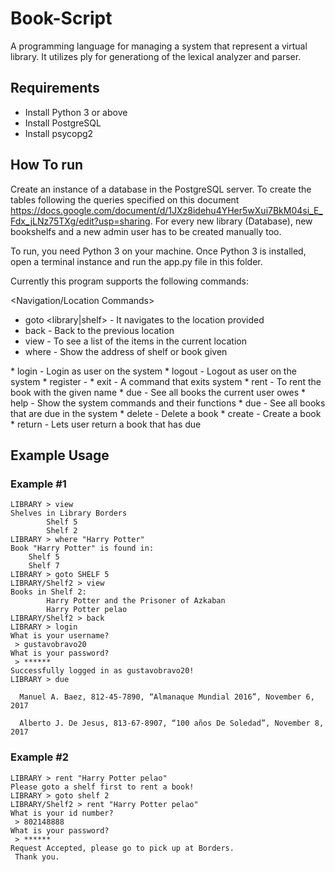 # Book-Script
A programming language for managing a system that represent a virtual library. It utilizes ply for generationg of the lexical analyzer and parser.

## Requirements 
* Install Python 3 or above
* Install PostgreSQL
* Install psycopg2

## How To run

Create an instance of a database in the PostgreSQL server. To create the tables following the queries specified on this document https://docs.google.com/document/d/1JXz8idehu4YHer5wXui7BkM04si_E_Fdx_jLNz75TXg/edit?usp=sharing. For every new library (Database), new bookshelfs and a new admin user has to be created manually too. 

To run, you need Python 3 on your machine. Once Python 3 is installed, open a terminal instance and run the app.py file in this folder.

Currently this program supports the following commands:

<Navigation/Location Commands>
 * goto <library|shelf> <Name> - It navigates to the location provided
 * back - Back to the previous location
 * view - To see a list of the items in the current location
 * where <name> - Show the address of shelf or book given
	
<User Commands>
 * login - Login as user on the system
 * logout - Logout as user on the system
 * register -
 * exit - A command that exits system
 * rent <name> - To rent the book with the given name
 * due - See all books the current user owes
 * help - Show the system commands and their functions
	
<Administrator Commands>
 * due - See all books that are due in the system		
 * delete - Delete a book
 * create - Create a book
 * return <book_id> - Lets user return a book that has due


## Example Usage
### Example #1
```
LIBRARY > view
Shelves in Library Borders
        Shelf 5
        Shelf 2
LIBRARY > where "Harry Potter"
Book "Harry Potter" is found in:
	Shelf 5
	Shelf 7
LIBRARY > goto SHELF 5
LIBRARY/Shelf2 > view
Books in Shelf 2:
        Harry Potter and the Prisoner of Azkaban
        Harry Potter pelao
LIBRARY/Shelf2 > back
LIBRARY > login
What is your username?
 > gustavobravo20
What is your password?
 > ******
Successfully logged in as gustavobravo20!
LIBRARY > due

  Manuel A. Baez, 812-45-7890, “Almanaque Mundial 2016”, November 6, 2017

  Alberto J. De Jesus, 813-67-8907, “100 años De Soledad”, November 8, 2017
```
### Example #2

```
LIBRARY > rent "Harry Potter pelao"
Please goto a shelf first to rent a book!
LIBRARY > goto shelf 2
LIBRARY/Shelf2 > rent "Harry Potter pelao"
What is your id number?
 > 802148888
What is your password?
 > ******
Request Accepted, please go to pick up at Borders.
 Thank you.
```
